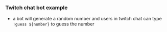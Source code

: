 ### Twitch chat bot example

- a bot will generate a random number and users in twitch chat can type `!guess ${number}` to guess the number